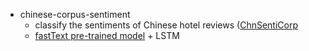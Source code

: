 * chinese-corpus-sentiment
  * classify the sentiments of Chinese hotel reviews ([ChnSentiCorp](http://tjzhifei.github.io/resource.html)
  * [fastText pre-trained model](https://github.com/facebookresearch/fastText/blob/master/pretrained-vectors.md) + LSTM
